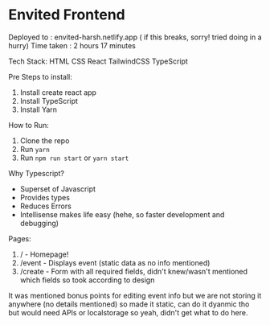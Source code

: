 # Envited Frontend 

Deployed to : envited-harsh.netlify.app ( if this breaks, sorry! tried doing in a hurry) 
Time taken : 2 hours 17 minutes

Tech Stack:
HTML
CSS
React
TailwindCSS
TypeScript


Pre Steps to install:
1. Install create react app
2. Install TypeScript
3. Install Yarn

How to Run:
1. Clone the repo
2. Run `yarn`
3. Run `npm run start` or `yarn start`

Why Typescript?
- Superset of Javascript
- Provides types
- Reduces Errors 
- Intellisense makes life easy (hehe, so faster development and debugging)


Pages:
1. / - Homepage!
2. /event - Displays event (static data as no info mentioned)
3. /create - Form with all required fields, didn't knew/wasn't mentioned which fields so took according to design


It was mentioned bonus points for editing event info but we are not storing it anywhere (no details mentioned) so made it static, can do it dyanmic tho but would need APIs or localstorage so yeah, didn't get what to do here.
